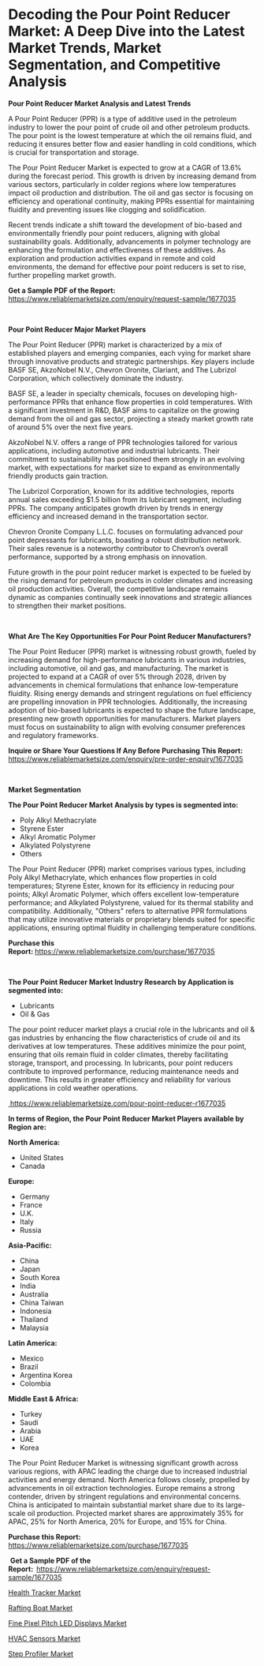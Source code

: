 <p><h1>Decoding the Pour Point Reducer Market: A Deep Dive into the Latest Market Trends, Market Segmentation, and Competitive Analysis</h1></p><p><strong>Pour Point Reducer Market Analysis and Latest Trends</strong></p>
<p><p>A Pour Point Reducer (PPR) is a type of additive used in the petroleum industry to lower the pour point of crude oil and other petroleum products. The pour point is the lowest temperature at which the oil remains fluid, and reducing it ensures better flow and easier handling in cold conditions, which is crucial for transportation and storage.</p><p>The Pour Point Reducer Market is expected to grow at a CAGR of 13.6% during the forecast period. This growth is driven by increasing demand from various sectors, particularly in colder regions where low temperatures impact oil production and distribution. The oil and gas sector is focusing on efficiency and operational continuity, making PPRs essential for maintaining fluidity and preventing issues like clogging and solidification.</p><p>Recent trends indicate a shift toward the development of bio-based and environmentally friendly pour point reducers, aligning with global sustainability goals. Additionally, advancements in polymer technology are enhancing the formulation and effectiveness of these additives. As exploration and production activities expand in remote and cold environments, the demand for effective pour point reducers is set to rise, further propelling market growth.</p></p>
<p><strong>Get a Sample PDF of the Report:&nbsp;</strong> <a href="https://www.reliablemarketsize.com/enquiry/request-sample/1677035?utm_campaign=1180&utm_medium=2&utm_source=Github&utm_content=ia&utm_term=30092024&utm_id=pour-point-reducer">https://www.reliablemarketsize.com/enquiry/request-sample/1677035</a></p>
<p>&nbsp;</p>
<p><strong>Pour Point Reducer Major Market Players</strong></p>
<p><p>The Pour Point Reducer (PPR) market is characterized by a mix of established players and emerging companies, each vying for market share through innovative products and strategic partnerships. Key players include BASF SE, AkzoNobel N.V., Chevron Oronite, Clariant, and The Lubrizol Corporation, which collectively dominate the industry.</p><p>BASF SE, a leader in specialty chemicals, focuses on developing high-performance PPRs that enhance flow properties in cold temperatures. With a significant investment in R&D, BASF aims to capitalize on the growing demand from the oil and gas sector, projecting a steady market growth rate of around 5% over the next five years.</p><p>AkzoNobel N.V. offers a range of PPR technologies tailored for various applications, including automotive and industrial lubricants. Their commitment to sustainability has positioned them strongly in an evolving market, with expectations for market size to expand as environmentally friendly products gain traction.</p><p>The Lubrizol Corporation, known for its additive technologies, reports annual sales exceeding $1.5 billion from its lubricant segment, including PPRs. The company anticipates growth driven by trends in energy efficiency and increased demand in the transportation sector.</p><p>Chevron Oronite Company L.L.C. focuses on formulating advanced pour point depressants for lubricants, boasting a robust distribution network. Their sales revenue is a noteworthy contributor to Chevron’s overall performance, supported by a strong emphasis on innovation.</p><p>Future growth in the pour point reducer market is expected to be fueled by the rising demand for petroleum products in colder climates and increasing oil production activities. Overall, the competitive landscape remains dynamic as companies continually seek innovations and strategic alliances to strengthen their market positions.</p></p>
<p>&nbsp;</p>
<p><strong>What Are The Key Opportunities For Pour Point Reducer Manufacturers?</strong></p>
<p><p>The Pour Point Reducer (PPR) market is witnessing robust growth, fueled by increasing demand for high-performance lubricants in various industries, including automotive, oil and gas, and manufacturing. The market is projected to expand at a CAGR of over 5% through 2028, driven by advancements in chemical formulations that enhance low-temperature fluidity. Rising energy demands and stringent regulations on fuel efficiency are propelling innovation in PPR technologies. Additionally, the increasing adoption of bio-based lubricants is expected to shape the future landscape, presenting new growth opportunities for manufacturers. Market players must focus on sustainability to align with evolving consumer preferences and regulatory frameworks.</p></p>
<p><strong>Inquire or Share Your Questions If Any Before Purchasing This Report:</strong> <a href="https://www.reliablemarketsize.com/enquiry/pre-order-enquiry/1677035?utm_campaign=1180&utm_medium=2&utm_source=Github&utm_content=ia&utm_term=30092024&utm_id=pour-point-reducer">https://www.reliablemarketsize.com/enquiry/pre-order-enquiry/1677035</a></p>
<p>&nbsp;</p>
<p><strong>Market Segmentation</strong></p>
<p><strong>The Pour Point Reducer Market Analysis by types is segmented into:</strong></p>
<p><ul><li>Poly Alkyl Methacrylate</li><li>Styrene Ester</li><li>Alkyl Aromatic Polymer</li><li>Alkylated Polystyrene</li><li>Others</li></ul></p>
<p><p>The Pour Point Reducer (PPR) market comprises various types, including Poly Alkyl Methacrylate, which enhances flow properties in cold temperatures; Styrene Ester, known for its efficiency in reducing pour points; Alkyl Aromatic Polymer, which offers excellent low-temperature performance; and Alkylated Polystyrene, valued for its thermal stability and compatibility. Additionally, "Others" refers to alternative PPR formulations that may utilize innovative materials or proprietary blends suited for specific applications, ensuring optimal fluidity in challenging temperature conditions.</p></p>
<p><strong>Purchase this Report:&nbsp;</strong><a href="https://www.reliablemarketsize.com/purchase/1677035?utm_campaign=1180&utm_medium=2&utm_source=Github&utm_content=ia&utm_term=30092024&utm_id=pour-point-reducer">https://www.reliablemarketsize.com/purchase/1677035</a></p>
<p>&nbsp;</p>
<p><strong>The Pour Point Reducer Market Industry Research by Application is segmented into:</strong></p>
<p><ul><li>Lubricants</li><li>Oil & Gas</li></ul></p>
<p><p>The pour point reducer market plays a crucial role in the lubricants and oil & gas industries by enhancing the flow characteristics of crude oil and its derivatives at low temperatures. These additives minimize the pour point, ensuring that oils remain fluid in colder climates, thereby facilitating storage, transport, and processing. In lubricants, pour point reducers contribute to improved performance, reducing maintenance needs and downtime. This results in greater efficiency and reliability for various applications in cold weather operations.</p></p>
<p><a href="https://www.reliablemarketsize.com/pour-point-reducer-r1677035?utm_campaign=1180&utm_medium=2&utm_source=Github&utm_content=ia&utm_term=30092024&utm_id=pour-point-reducer">&nbsp;https://www.reliablemarketsize.com/pour-point-reducer-r1677035</a></p>
<p><strong>In terms of Region, the Pour Point Reducer Market Players available by Region are:</strong></p>
<p>
    <p> <strong> North America: </strong>
        <ul>
            <li>United States</li>
            <li>Canada</li>
        </ul>
        </p> 
    <p> <strong> Europe: </strong>
        <ul>
            <li>Germany</li>
            <li>France</li>
            <li>U.K.</li>
            <li>Italy</li>
            <li>Russia</li>
        </ul>
        </p> 
    <p> <strong> Asia-Pacific: </strong>
        <ul>
            <li>China</li>
            <li>Japan</li>
            <li>South Korea</li>
            <li>India</li>
            <li>Australia</li>
            <li>China Taiwan</li>
            <li>Indonesia</li>
            <li>Thailand</li>
            <li>Malaysia</li>
        </ul>
        </p> 
    <p> <strong> Latin America: </strong>
        <ul>
            <li>Mexico</li>
            <li>Brazil</li>
            <li>Argentina Korea</li>
            <li>Colombia</li>
        </ul>
        </p> 
    <p> <strong> Middle East & Africa: </strong>
        <ul>
            <li>Turkey</li>
            <li>Saudi</li>
            <li>Arabia</li>
            <li>UAE</li>
            <li>Korea</li>
        </ul>
    </p>
    </p>
<p><p>The Pour Point Reducer Market is witnessing significant growth across various regions, with APAC leading the charge due to increased industrial activities and energy demand. North America follows closely, propelled by advancements in oil extraction technologies. Europe remains a strong contender, driven by stringent regulations and environmental concerns. China is anticipated to maintain substantial market share due to its large-scale oil production. Projected market shares are approximately 35% for APAC, 25% for North America, 20% for Europe, and 15% for China.</p></p>
<p><strong>Purchase this Report: </strong><a href="https://www.reliablemarketsize.com/purchase/1677035?utm_campaign=1180&utm_medium=2&utm_source=Github&utm_content=ia&utm_term=30092024&utm_id=pour-point-reducer">https://www.reliablemarketsize.com/purchase/1677035</a></p>
<p>&nbsp;<strong>Get a Sample PDF of the Report:&nbsp;&nbsp;</strong><a href="https://www.reliablemarketsize.com/enquiry/request-sample/1677035?utm_campaign=1180&utm_medium=2&utm_source=Github&utm_content=ia&utm_term=30092024&utm_id=pour-point-reducer">https://www.reliablemarketsize.com/enquiry/request-sample/1677035</a></p>
<p><strong></strong></p>
<p><p><a href="https://www.linkedin.com/pulse/health-tracker-market-global-regional-analysis-focus-region-jmqbc?utm_campaign=1180&utm_medium=2&utm_source=Github&utm_content=ia&utm_term=30092024&utm_id=pour-point-reducer">Health Tracker Market</a></p><p><a href="https://www.linkedin.com/pulse/rafting-boat-industry-forecast-market-shifts-strategic-imperatives-zvq8c?utm_campaign=1180&utm_medium=2&utm_source=Github&utm_content=ia&utm_term=30092024&utm_id=pour-point-reducer">Rafting Boat Market</a></p><p><a href="https://issuu.com/reportprime-2/docs/fine-pixel-pitch-led-displays-marke_1f29b0fb211ab9?utm_campaign=1180&utm_medium=2&utm_source=Github&utm_content=ia&utm_term=30092024&utm_id=pour-point-reducer">Fine Pixel Pitch LED Displays Market</a></p><p><a href="https://issuu.com/reportprime-2/docs/hvac-sensors-market-size-2030.pptx_ecf2bbe8efb432?utm_campaign=1180&utm_medium=2&utm_source=Github&utm_content=ia&utm_term=30092024&utm_id=pour-point-reducer">HVAC Sensors Market</a></p><p><a href="https://www.linkedin.com/pulse/step-profiler-industry-sector-new-technologies-market-alrve?utm_campaign=1180&utm_medium=2&utm_source=Github&utm_content=ia&utm_term=30092024&utm_id=pour-point-reducer">Step Profiler Market</a></p></p>